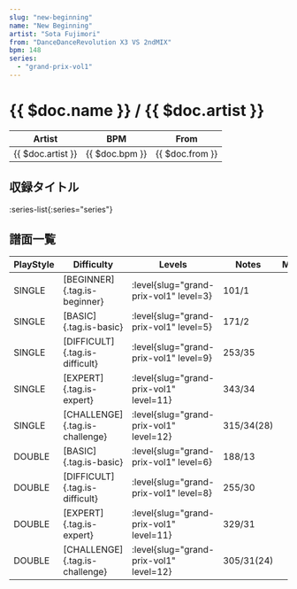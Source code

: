 ```yaml
---
slug: "new-beginning"
name: "New Beginning"
artist: "Sota Fujimori"
from: "DanceDanceRevolution X3 VS 2ndMIX"
bpm: 148
series:
  - "grand-prix-vol1"
---
```


# {{ $doc.name }} / {{ $doc.artist }}

|Artist|BPM|From|
|------|---|----|
|{{ $doc.artist }}|{{ $doc.bpm }}|{{ $doc.from }}|

## 収録タイトル

:series-list{:series="series"}

## 譜面一覧

|PlayStyle|Difficulty|Levels|Notes|Movie|
|---------|----------|------|-----|-----|
|SINGLE|[BEGINNER]{.tag.is-beginner}|<div class="field is-grouped is-grouped-multiline"> :level{slug="grand-prix-vol1" level=3}</div>|101/1||
|SINGLE|[BASIC]{.tag.is-basic}|<div class="field is-grouped is-grouped-multiline"> :level{slug="grand-prix-vol1" level=5}</div>|171/2||
|SINGLE|[DIFFICULT]{.tag.is-difficult}|<div class="field is-grouped is-grouped-multiline"> :level{slug="grand-prix-vol1" level=9}</div>|253/35||
|SINGLE|[EXPERT]{.tag.is-expert}|<div class="field is-grouped is-grouped-multiline"> :level{slug="grand-prix-vol1" level=11}</div>|343/34||
|SINGLE|[CHALLENGE]{.tag.is-challenge}|<div class="field is-grouped is-grouped-multiline"> :level{slug="grand-prix-vol1" level=12}</div>|315/34(28)||
|DOUBLE|[BASIC]{.tag.is-basic}|<div class="field is-grouped is-grouped-multiline"> :level{slug="grand-prix-vol1" level=6}</div>|188/13||
|DOUBLE|[DIFFICULT]{.tag.is-difficult}|<div class="field is-grouped is-grouped-multiline"> :level{slug="grand-prix-vol1" level=8}</div>|255/30||
|DOUBLE|[EXPERT]{.tag.is-expert}|<div class="field is-grouped is-grouped-multiline"> :level{slug="grand-prix-vol1" level=11}</div>|329/31||
|DOUBLE|[CHALLENGE]{.tag.is-challenge}|<div class="field is-grouped is-grouped-multiline"> :level{slug="grand-prix-vol1" level=12}</div>|305/31(24)||
